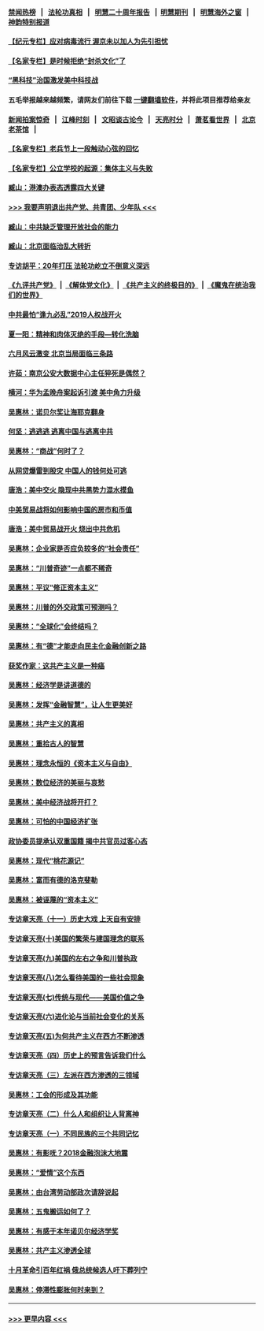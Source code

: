 #### [禁闻热榜](热点新闻.md?=0)  &nbsp;&nbsp;|&nbsp;&nbsp; [法轮功真相](https://github.com/gfw-breaker/truth/blob/master/README.md?=0) &nbsp;&nbsp;|&nbsp;&nbsp; [明慧二十周年报告](https://github.com/gfw-breaker/mh-reports/blob/master/README.md?=0) &nbsp;&nbsp;|&nbsp;&nbsp;[明慧期刊](https://github.com/gfw-breaker/mh-qikan) &nbsp;&nbsp;|&nbsp;&nbsp; [明慧海外之窗](https://github.com/gfw-breaker/mh-news/blob/master/README.md?=0) &nbsp;&nbsp;|&nbsp;&nbsp; [神韵特别报道](https://github.com/gfw-breaker/mh-news/blob/master/shenyun.md?=0)
#### [【纪元专栏】应对病毒流行 渥京未以加人为先引担忧](../pages/nsc423/n11875714.md?t=03070431) 
#### [【名家专栏】是时候拒绝“封杀文化”了](../pages/nsc423/n11814093.md?t=03070431) 
#### [“黑科技”治国激发美中科技战](../pages/nsc423/n11638056.md?t=03070431) 
#### 五毛举报越来越频繁，请网友们前往下载 [一键翻墙软件](https://github.com/gfw-breaker/ssr-accounts)，并将此项目推荐给亲友
#### [新闻拍案惊奇](https://github.com/gfw-breaker/banned-news/blob/master/pages/link4.md) &nbsp;&nbsp;|&nbsp;&nbsp; [江峰时刻](https://github.com/gfw-breaker/banned-news/blob/master/pages/link4.md) &nbsp;&nbsp;|&nbsp;&nbsp; [文昭谈古论今](https://github.com/gfw-breaker/banned-news/blob/master/pages/link4.md) &nbsp;&nbsp;|&nbsp;&nbsp; [天亮时分](https://github.com/gfw-breaker/banned-news/blob/master/pages/link4.md) &nbsp;&nbsp;|&nbsp;&nbsp; [萧茗看世界](https://github.com/gfw-breaker/banned-news/blob/master/pages/link4.md) &nbsp;&nbsp;|&nbsp;&nbsp; [北京老茶馆](https://github.com/gfw-breaker/banned-news/blob/master/pages/link4.md) &nbsp;&nbsp;|&nbsp;&nbsp; 
#### [【名家专栏】老兵节上一段触动心弦的回忆](../pages/nsc423/n11646016.md?t=03070431) 
#### [【名家专栏】公立学校的起源：集体主义与失败](../pages/nsc423/n11601833.md?t=03070431) 
#### [臧山：港澳办表态透露四大关键](../pages/nsc423/n11421628.md?t=03070431) 
#### [>>> 我要声明退出共产党、共青团、少年队 <<<](https://github.com/begood0513/goodnews/blob/master/quit/letter.md) 
#### [臧山：中共缺乏管理开放社会的能力](../pages/nsc423/n11407457.md?t=03070431) 
#### [臧山：北京面临治乱大转折](../pages/nsc423/n11406895.md?t=03070431) 
#### [专访胡平：20年打压 法轮功屹立不倒意义深远](../pages/nsc423/n11398800.md?t=03070431) 
#### [《九评共产党》](https://github.com/begood0513/9ping.md/blob/master/README.md) &nbsp;|&nbsp; [《解体党文化》](../../../../jtdwh.md/blob/master/README.md)  &nbsp;|&nbsp; [《共产主义的终极目的》](../../../../gczydzjmd.md/blob/master/README.md) &nbsp;|&nbsp; [《魔鬼在统治我们的世界》](../../../../mgztzwmdsj.md/blob/master/README.md) 
#### [中共最怕“逢九必乱”2019人权战开火](../pages/nsc423/n11385248.md?t=03070431) 
#### [夏一阳：精神和肉体灭绝的手段—转化洗脑](../pages/nsc423/n11368250.md?t=03070431) 
#### [六月风云激变 北京当局面临三条路](../pages/nsc423/n11313668.md?t=03070431) 
#### [许茹：南京公安大数据中心主任猝死是偶然？](../pages/nsc423/n11064744.md?t=03070431) 
#### [横河：华为孟晚舟案起诉引渡 美中角力升级](../pages/nsc423/n11027230.md?t=03070431) 
#### [吴惠林：诺贝尔奖让海耶克翻身](../pages/nsc423/n10890049.md?t=03070431) 
#### [何坚：逃逃逃 逃离中国与逃离中共](../pages/nsc423/n10592891.md?t=03070431) 
#### [吴惠林：“商战”何时了？](../pages/nsc423/n10573558.md?t=03070431) 
#### [从网贷爆雷到股灾 中国人的钱何处可逃](../pages/nsc423/n10572800.md?t=03070431) 
#### [唐浩：美中交火 隐现中共黑势力混水摸鱼](../pages/nsc423/n10544040.md?t=03070431) 
#### [中美贸易战将如何影响中国的房市和币值](../pages/nsc423/n10543697.md?t=03070431) 
#### [唐浩：美中贸易战开火 烧出中共危机](../pages/nsc423/n10540126.md?t=03070431) 
#### [吴惠林：企业家是否应负较多的“社会责任”](../pages/nsc423/n10535022.md?t=03070431) 
#### [吴惠林：“川普奇迹”一点都不稀奇](../pages/nsc423/n10512808.md?t=03070431) 
#### [吴惠林：平议“修正资本主义”](../pages/nsc423/n10495724.md?t=03070431) 
#### [吴惠林：川普的外交政策可预测吗？](../pages/nsc423/n10462387.md?t=03070431) 
#### [吴惠林：“全球化”会终结吗？](../pages/nsc423/n10452838.md?t=03070431) 
#### [吴惠林：有“德”才能走向民主化金融创新之路](../pages/nsc423/n10432292.md?t=03070431) 
#### [获奖作家：这共产主义是一种癌](../pages/nsc423/n10431541.md?t=03070431) 
#### [吴惠林：经济学是讲道德的](../pages/nsc423/n10398014.md?t=03070431) 
#### [吴惠林：发挥“金融智慧”，让人生更美好](../pages/nsc423/n10375019.md?t=03070431) 
#### [吴惠林：共产主义的真相](../pages/nsc423/n10351394.md?t=03070431) 
#### [吴惠林：重拾古人的智慧](../pages/nsc423/n10337691.md?t=03070431) 
#### [吴惠林：理念永恒的《资本主义与自由》](../pages/nsc423/n10316274.md?t=03070431) 
#### [吴惠林：数位经济的美丽与哀愁](../pages/nsc423/n10292946.md?t=03070431) 
#### [吴惠林：美中经济战将开打？](../pages/nsc423/n10258825.md?t=03070431) 
#### [吴惠林：可怕的中国经济扩张](../pages/nsc423/n10219147.md?t=03070431) 
#### [政协委员提承认双重国籍 揭中共官员过客心态](../pages/nsc423/n10208809.md?t=03070431) 
#### [吴惠林：现代“桃花源记”](../pages/nsc423/n10185234.md?t=03070431) 
#### [吴惠林：富而有德的洛克斐勒](../pages/nsc423/n10142264.md?t=03070431) 
#### [吴惠林：被诬蔑的“资本主义”](../pages/nsc423/n10124816.md?t=03070431) 
#### [专访章天亮（十一）历史大戏 上天自有安排](../pages/nsc423/n10094905.md?t=03070431) 
#### [专访章天亮(十)美国的繁荣与建国理念的联系](../pages/nsc423/n10094899.md?t=03070431) 
#### [专访章天亮(九)美国的左右之争和川普执政](../pages/nsc423/n10094889.md?t=03070431) 
#### [专访章天亮(八)怎么看待美国的一些社会现象](../pages/nsc423/n10094857.md?t=03070431) 
#### [专访章天亮(七)传统与现代——美国价值之争](../pages/nsc423/n10093140.md?t=03070431) 
#### [专访章天亮(六)进化论与当前社会变化的关系](../pages/nsc423/n10092036.md?t=03070431) 
#### [专访章天亮(五)为何共产主义在西方不断渗透](../pages/nsc423/n10083620.md?t=03070431) 
#### [专访章天亮（四）历史上的预言告诉我们什么](../pages/nsc423/n10083606.md?t=03070431) 
#### [专访章天亮（三）左派在西方渗透的三领域](../pages/nsc423/n10081115.md?t=03070431) 
#### [吴惠林：工会的形成及其功能](../pages/nsc423/n10080633.md?t=03070431) 
#### [专访章天亮（二）什么人和组织让人背离神](../pages/nsc423/n10076637.md?t=03070431) 
#### [专访章天亮（一）不同民族的三个共同记忆](../pages/nsc423/n10074188.md?t=03070431) 
#### [吴惠林：有影呒？2018金融泡沫大地震](../pages/nsc423/n10040534.md?t=03070431) 
#### [吴惠林：“爱情”这个东西](../pages/nsc423/n10019423.md?t=03070431) 
#### [吴惠林：由台湾劳动部政次请辞说起](../pages/nsc423/n9979679.md?t=03070431) 
#### [吴惠林：五鬼搬运如何了？](../pages/nsc423/n9925338.md?t=03070431) 
#### [吴惠林：有感于本年诺贝尔经济学奖](../pages/nsc423/n9871883.md?t=03070431) 
#### [吴惠林：共产主义渗透全球](../pages/nsc423/n9812748.md?t=03070431) 
#### [十月革命引百年红祸 俄总统候选人吁下葬列宁](../pages/nsc423/n9810182.md?t=03070431) 
#### [吴惠林：停滞性膨胀何时来到？](../pages/nsc423/n9764136.md?t=03070431) 

----
#### [ >>> 更早内容 <<< ](../indexes/nsc423-earlier.md)
